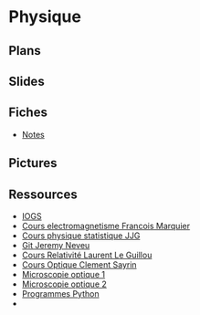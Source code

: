 <h1> Physique </h1>

<h2> Plans </h2>

<h2> Slides </h2>

<h2> Fiches </h2>

- [Notes](notes.docx)

<h2> Pictures </h2>

<h2> Ressources </h2>

- [IOGS](http://paristech.institutoptique.fr/)
- [Cours electromagnetisme Francois Marquier](http://paristech.institutoptique.fr/site.php?id=19&fileid=13533)
- [Cours physique statistique JJG](http://paristech.institutoptique.fr/site.php?id=274&fileid=22021)
- [Git Jeremy Neveu](https://gitlab.in2p3.fr/jeremy.neveu)
- [Cours Relativité Laurent Le Guillou](http://supernovae.in2p3.fr/~llg/Enseignements/Agregation/Relativite/)
- [Cours Optique Clement Sayrin](http://www.lkb.upmc.fr/cqed/teaching/teachingsayrin/)
- [Microscopie optique 1](http://ressources.agreg.phys.ens.fr/media/ressources/RessourceFichiers/13-microscopie_optique_Nicolas_Sandreau.pdf)
- [Microscopie optique 2](http://ressources.agreg.phys.ens.fr/media/ressources/RessourceFichiers/10-Cours_Aude_Jobart_Malfait.pdf)
- [Programmes Python](http://cdrom2016.agregation-physique.org/index.php/programmes-informatiques/programme-python?fbclid=IwAR0_hpobyZMJgaHQliqy_K5E0wM0C_XCeaDDhPbcm4Rrb9vVXs28e9xA-Rs)
- []()
